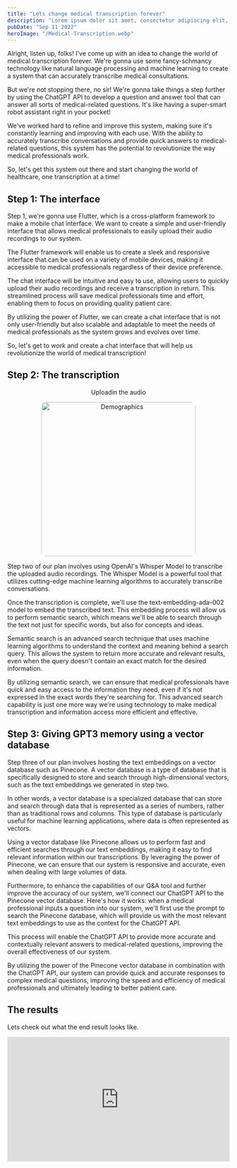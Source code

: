```yaml
---
title: "Lets change medical transcription forever"
description: "Lorem ipsum dolor sit amet, consectetur adipiscing elit, sed do eiusmod tempor incididunt ut labore et dolore magna aliqua."
pubDate: "Sep 11 2022"
heroImage: "/Medical-Transcription.webp"
---
```


Alright, listen up, folks! I've come up with an idea to change the world of medical transcription forever. We're gonna use some fancy-schmancy technology like natural language processing and machine learning to create a system that can accurately transcribe medical consultations.

But we're not stopping there, no sir! We're gonna take things a step further by using the ChatGPT API to develop a question and answer tool that can answer all sorts of medical-related questions. It's like having a super-smart robot assistant right in your pocket!

We've worked hard to refine and improve this system, making sure it's constantly learning and improving with each use. With the ability to accurately transcribe conversations and provide quick answers to medical-related questions, this system has the potential to revolutionize the way medical professionals work.

So, let's get this system out there and start changing the world of healthcare, one transcription at a time!

## Step 1: The interface 


Step 1, we're gonna use Flutter, which is a cross-platform framework to make a mobile chat interface. We want to create a simple and user-friendly interface that allows medical professionals to easily upload their audio recordings to our system.

The Flutter framework will enable us to create a sleek and responsive interface that can be used on a variety of mobile devices, making it accessible to medical professionals regardless of their device preference.

The chat interface will be intuitive and easy to use, allowing users to quickly upload their audio recordings and receive a transcription in return. This streamlined process will save medical professionals time and effort, enabling them to focus on providing quality patient care.

By utilizing the power of Flutter, we can create a chat interface that is not only user-friendly but also scalable and adaptable to meet the needs of medical professionals as the system grows and evolves over time.

So, let's get to work and create a chat interface that will help us revolutionize the world of medical transcription!






## Step 2: The transcription

<p align="center">
Uploadin the audio


<p align="center"><img src="https://i.ibb.co/P1rMxPt/intro1.png" alt="Demographics" width="350px" style="border-radius: 10px"/></p>

Step two of our plan involves using OpenAI's Whisper Model to transcribe the uploaded audio recordings. The Whisper Model is a powerful tool that utilizes cutting-edge machine learning algorithms to accurately transcribe conversations.

Once the transcription is complete, we'll use the text-embedding-ada-002 model to embed the transcribed text. This embedding process will allow us to perform semantic search, which means we'll be able to search through the text not just for specific words, but also for concepts and ideas.

Semantic search is an advanced search technique that uses machine learning algorithms to understand the context and meaning behind a search query. This allows the system to return more accurate and relevant results, even when the query doesn't contain an exact match for the desired information.

By utilizing semantic search, we can ensure that medical professionals have quick and easy access to the information they need, even if it's not expressed in the exact words they're searching for. This advanced search capability is just one more way we're using technology to make medical transcription and information access more efficient and effective.

## Step 3: Giving GPT3 memory using a vector database

Step three of our plan involves hosting the text embeddings on a vector database such as Pinecone. A vector database is a type of database that is specifically designed to store and search through high-dimensional vectors, such as the text embeddings we generated in step two.

In other words, a vector database is a specialized database that can store and search through data that is represented as a series of numbers, rather than as traditional rows and columns. This type of database is particularly useful for machine learning applications, where data is often represented as vectors.

Using a vector database like Pinecone allows us to perform fast and efficient searches through our text embeddings, making it easy to find relevant information within our transcriptions. By leveraging the power of Pinecone, we can ensure that our system is responsive and accurate, even when dealing with large volumes of data.

Furthermore, to enhance the capabilities of our Q&A tool and further improve the accuracy of our system, we'll connect our ChatGPT API to the Pinecone vector database. Here's how it works: when a medical professional inputs a question into our system, we'll first use the prompt to search the Pinecone database, which will provide us with the most relevant text embeddings to use as the context for the ChatGPT API.

This process will enable the ChatGPT API to provide more accurate and contextually relevant answers to medical-related questions, improving the overall effectiveness of our system.

By utilizing the power of the Pinecone vector database in combination with the ChatGPT API, our system can provide quick and accurate responses to complex medical questions, improving the speed and efficiency of medical professionals and ultimately leading to better patient care.

## The results

Lets check out what the end result looks like.

<style>
        .responsive-iframe {
            position: relative;
            overflow: hidden;
            width: 100%;
            padding-top: 56.25%; /* 16:9 Aspect Ratio (divide 9 by 16 = 0.5625) */
        }

        .responsive-iframe iframe {
            position: absolute;
            top: 0;
            left: 0;
            width: 100%;
            height: 100%;
            border: 0;
        }
</style>

<p align="center">

<div class="responsive-iframe">
    <iframe src="https://streamable.com/e/79jvxi?nocontrols=1" width="560" height="998" frameborder="0" allowfullscreen></iframe>
</div>

